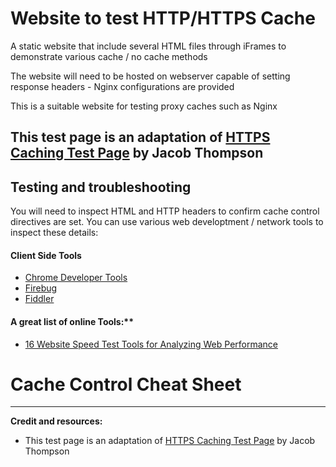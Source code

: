 # Website to test HTTP/HTTPS Cache

A static website that include several HTML files through iFrames to demonstrate various cache / no cache methods

The website will need to be hosted on webserver capable of setting response headers - Nginx configurations are provided

This is a suitable website for testing proxy caches such as Nginx

This test page is an adaptation of [HTTPS Caching Test Page](https://demo.securityevaluators.com/) by Jacob Thompson
-----

## Testing and troubleshooting

You will need to inspect HTML and HTTP headers to confirm cache control directives are set. You can use various web developtment / network tools to inspect these details:

#### Client Side Tools

 - [Chrome Developer Tools](https://developer.chrome.com/devtools)
 - [Firebug](http://getfirebug.com/)
 - [Fiddler](http://getfirebug.com/)

#### A great list of online Tools:**
 - [16 Website Speed Test Tools for Analyzing Web Performance](https://www.keycdn.com/blog/website-speed-test-tools/)


# Cache Control Cheat Sheet
-----
 
**Credit and resources:**
 - This test page is an adaptation of [HTTPS Caching Test Page](https://demo.securityevaluators.com/) by Jacob Thompson